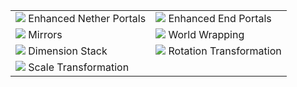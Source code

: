 |||
|-|-|
|![](https://qouteall-1.oss-accelerate-overseas.aliyuncs.com/2020-07-13-21-38-25.png) Enhanced Nether Portals|![](https://qouteall-1.oss-accelerate-overseas.aliyuncs.com/2020-05-26-21-55-16.png) Enhanced End Portals|
|![](https://qouteall-1.oss-accelerate-overseas.aliyuncs.com/2020-05-26-21-58-45.png) Mirrors|![](https://qouteall-1.oss-accelerate-overseas.aliyuncs.com/2020-05-26-22-03-59.png) World Wrapping|
|![](https://qouteall-1.oss-accelerate-overseas.aliyuncs.com/2020-10-18-21-55-30.png) Dimension Stack|![](https://qouteall-1.oss-accelerate-overseas.aliyuncs.com/2020-08-06-12-18-32.png) Rotation Transformation|
|![](https://qouteall-1.oss-accelerate-overseas.aliyuncs.com/2020-09-15-21-13-34.png) Scale Transformation||












